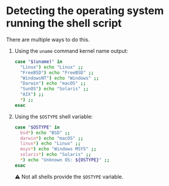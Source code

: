 # Detecting the operating system running the shell script

There are multiple ways to do this.

1.  Using the `uname` command kernel name output:

    ```sh
    case "$(uname)" in
      "Linux") echo "Linux" ;;
      "FreeBSD") echo "FreeBSD" ;;
      "WindowsNT") echo "Windows" ;;
      "Darwin") echo "macOS" ;;
      "SunOS") echo "Solaris" ;;
      "AIX") ;;
      *) ;;
    esac
    ```

1.  Using the `$OSTYPE` shell variable:

    ```sh
    case "$OSTYPE" in
      bsd*) echo "BSD" ;;
      darwin*) echo "macOS" ;;
      linux*) echo "Linux" ;;
      msys*) echo "Windows MSYS" ;;
      solaris*) echo "Solaris" ;;
      *) echo "Unknown OS: ${OSTYPE}" ;;
    esac
    ```

    ⚠️ Not all shells provide the `$OSTYPE` variable.
